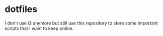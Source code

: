 # dotfiles
I don't use i3 anymore but still use this repository to store some important scripts that I want to keep online.
